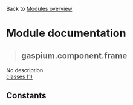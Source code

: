 Back to [Modules overview](https://github.com/pyrustic/gaspium/blob/master/docs/modules/README.md)
  
# Module documentation
>## gaspium.component.frame
No description
<br>
[classes (1)](https://github.com/pyrustic/gaspium/blob/master/docs/modules/content/gaspium.component.frame/classes.md)


## Constants
```python

```


